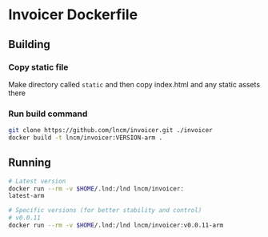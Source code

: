 # Invoicer Dockerfile

## Building

### Copy static file

Make directory called ```static``` and then copy index.html and any static assets there

### Run build command

```bash
git clone https://github.com/lncm/invoicer.git ./invoicer
docker build -t lncm/invoicer:VERSION-arm .
```

## Running

```bash
# Latest version
docker run --rm -v $HOME/.lnd:/lnd lncm/invoicer:
latest-arm

# Specific versions (for better stability and control)
# v0.0.11
docker run --rm -v $HOME/.lnd:/lnd lncm/invoicer:v0.0.11-arm 
```
